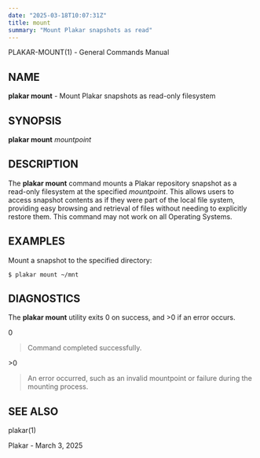 ```yaml
---
date: "2025-03-18T10:07:31Z"
title: mount
summary: "Mount Plakar snapshots as read"
---
```

PLAKAR-MOUNT(1) - General Commands Manual

## NAME

**plakar mount** - Mount Plakar snapshots as read-only filesystem

## SYNOPSIS

**plakar mount**
*mountpoint*

## DESCRIPTION

The
**plakar mount**
command mounts a Plakar repository snapshot as a read-only filesystem
at the specified
*mountpoint*.
This allows users to access snapshot contents as if they were part of
the local file system, providing easy browsing and retrieval of files
without needing to explicitly restore them.
This command may not work on all Operating Systems.

## EXAMPLES

Mount a snapshot to the specified directory:

	$ plakar mount ~/mnt

## DIAGNOSTICS

The **plakar mount** utility exits&#160;0 on success, and&#160;&gt;0 if an error occurs.

0

> Command completed successfully.

&gt;0

> An error occurred, such as an invalid mountpoint or failure during the
> mounting process.

## SEE ALSO

plakar(1)

Plakar - March 3, 2025
